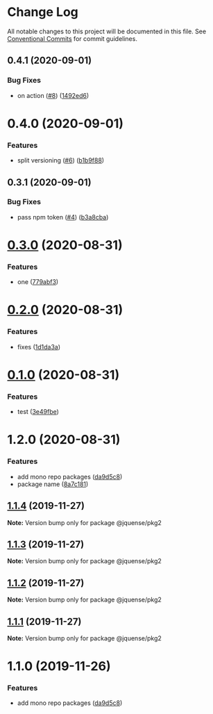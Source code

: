 # Change Log

All notable changes to this project will be documented in this file.
See [Conventional Commits](https://conventionalcommits.org) for commit guidelines.

## 0.4.1 (2020-09-01)


### Bug Fixes

* on action ([#8](https://github.com/jquense/test-publish-actions/issues/8)) ([1492ed6](https://github.com/jquense/test-publish-actions/commit/1492ed6e4273c8a7c580c54b77b08bfb4da746ac))





# 0.4.0 (2020-09-01)


### Features

* split versioning ([#6](https://github.com/jquense/test-publish-actions/issues/6)) ([b1b9f88](https://github.com/jquense/test-publish-actions/commit/b1b9f88a2111a3df39e9bbbb46c92c2bcd814800))





## 0.3.1 (2020-09-01)


### Bug Fixes

* pass npm token ([#4](https://github.com/jquense/test-publish-actions/issues/4)) ([b3a8cba](https://github.com/jquense/test-publish-actions/commit/b3a8cba2ebb6d1dbfd6a0a6a0df54cb495bc78a1))





# [0.3.0](https://github.com/jquense/test-publish-actions/compare/@everes/pkg2@0.2.0...@everes/pkg2@0.3.0) (2020-08-31)


### Features

* one ([779abf3](https://github.com/jquense/test-publish-actions/commit/779abf3da49231a7236c81c73f7981c6beec8ea1))





# [0.2.0](https://github.com/jquense/test-publish-actions/compare/@everes/pkg2@0.1.0...@everes/pkg2@0.2.0) (2020-08-31)


### Features

* fixes ([1d1da3a](https://github.com/jquense/test-publish-actions/commit/1d1da3a12b18b05dae7ea7b6a36cb68b06f16727))





# [0.1.0](https://github.com/jquense/test-publish-actions/compare/@everes/pkg2@1.2.0...@everes/pkg2@0.1.0) (2020-08-31)


### Features

* test ([3e49fbe](https://github.com/jquense/test-publish-actions/commit/3e49fbe3cc27044c8e78625eaf53d7a5e93eb751))





# 1.2.0 (2020-08-31)


### Features

* add mono repo packages ([da9d5c8](https://github.com/jquense/test-publish-actions/commit/da9d5c86336d95550249f32a4efdcfc2b4e0ff7d))
* package name ([8a7c181](https://github.com/jquense/test-publish-actions/commit/8a7c18131f9f3de1bdc8f406d893f1957845b752))





## [1.1.4](https://github.com/jquense/test-publish-actions/compare/@jquense/pkg2@1.1.0...@jquense/pkg2@1.1.4) (2019-11-27)

**Note:** Version bump only for package @jquense/pkg2





## [1.1.3](https://github.com/jquense/test-publish-actions/compare/@jquense/pkg2@1.1.0...@jquense/pkg2@1.1.3) (2019-11-27)

**Note:** Version bump only for package @jquense/pkg2





## [1.1.2](https://github.com/jquense/test-publish-actions/compare/@jquense/pkg2@1.1.0...@jquense/pkg2@1.1.2) (2019-11-27)

**Note:** Version bump only for package @jquense/pkg2





## [1.1.1](https://github.com/jquense/test-publish-actions/compare/@jquense/pkg2@1.1.0...@jquense/pkg2@1.1.1) (2019-11-27)

**Note:** Version bump only for package @jquense/pkg2





# 1.1.0 (2019-11-26)


### Features

* add mono repo packages ([da9d5c8](https://github.com/jquense/test-publish-actions/commit/da9d5c86336d95550249f32a4efdcfc2b4e0ff7d))
